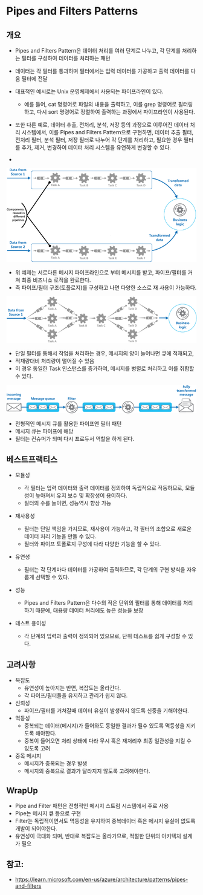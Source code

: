 # Pipes and Filters Patterns

## 개요

- Pipes and Filters Pattern은 데이터 처리를 여러 단계로 나누고, 각 단계를 처리하는 필터를 구성하여 데이터를 처리하는 패턴
- 데이터는 각 필터를 통과하며 필터에서는 입력 데이터를 가공하고 출력 데이터를 다음 필터에 전달

- 대표적인 예시로는 Unix 운영체제에서 사용되는 파이프라인이 있다. 
  - 예를 들어, cat 명령어로 파일의 내용을 출력하고, 이를 grep 명령어로 필터링하고, 다시 sort 명령어로 정렬하여 출력하는 과정에서 파이프라인이 사용된다.
- 또한 다른 예로, 데이터 추출, 전처리, 분석, 저장 등의 과정으로 이루어진 데이터 처리 시스템에서, 이를 Pipes and Filters Pattern으로 구현하면, 데이터 추출 필터, 전처리 필터, 분석 필터, 저장 필터로 나누어 각 단계를 처리하고, 필요한 경우 필터를 추가, 제거, 변경하여 데이터 처리 시스템을 유연하게 변경할 수 있다.
- 
![pipe-filter-01](imgs/pipes-and-filters-solution.png)

- 위 예제는 서로다른 메시지 파이프라인으로 부터 메시지를 받고, 파이프/필터를 거쳐 최종 비즈니쇼 로직을 완료한다. 
- 즉 파이프/필터 구조(토폴로지)를 구성하고 나면 다양한 소스로 재 사용이 가능하다. 
  
![pipe-filter-02](imgs/pipes-and-filters-load-balancing.png)

- 단일 필터를 통해서 작업을 처리하는 경우, 메시지의 양이 늘어나면 큐에 적재되고, 
- 적재량대비 처리량이 떨어질 수 있음 
- 이 경우 동일한 Task 인스턴스를 증가하여, 메시지를 병렬로 처리하고 이를 취합할 수 있다. 

![pipe-filter-03](imgs/pipes-and-filters-message-queues.png)

- 전형적인 메시지 큐를 활용한 파이프앤 필터 패턴
- 메시지 큐는 파이프에 해당
- 필터는 컨슈머가 되며 다시 프로듀서 역할을 하게 된다.

## 베스트프랙티스 

- 모듈성
  - 각 필터는 입력 데이터와 출력 데이터를 정의하여 독립적으로 작동하므로, 모듈성이 높아져서 유지 보수 및 확장성이 용이하다.
  - 필터의 수를 늘이면, 성능역시 향상 가능 

- 재사용성
  - 필터는 단일 책임을 가지므로, 재사용이 가능하고, 각 필터의 조합으로 새로운 데이터 처리 기능을 만들 수 있다.
  - 필터와 파이프 토폴로지 구성에 다라 다양한 기능을 할 수 있다. 

- 유연성
  - 필터는 각 단계마다 데이터를 가공하여 출력하므로, 각 단계의 구현 방식을 자유롭게 선택할 수 있다.

- 성능 
  - Pipes and Filters Pattern은 다수의 작은 단위의 필터를 통해 데이터를 처리하기 때문에, 대용량 데이터 처리에도 높은 성능을 보장

- 테스트 용이성
  - 각 단계의 입력과 출력이 정의되어 있으므로, 단위 테스트를 쉽게 구성할 수 있다.

## 고려사항

- 복잡도
  - 유연성이 높아지는 반면, 복잡도는 올라간다. 
  - 각 파이프/필터들을 유지하고 관리가 쉽지 않다. 
- 신뢰성
  - 파이프/필터를 거쳐갈때 데이터 유실이 발생하지 않도록 신중을 기해야한다. 
- 멱등성
  - 중복되는 데이터(메시지)가 들어와도 동일한 결과가 될수 있도록 멱등성을 지키도록 해야한다. 
  - 중복이 들어오면 처리 상태에 다라 무시 혹은 재처리후 최종 일관성을 지킬 수 있도록 고려
- 중목 메시지
  - 메시지가 중복되는 경우 발생
  - 메시지의 중복으로 결과가 달라지지 않도록 고려해야한다.

## WrapUp

- Pipe and Filter 패턴은 전형적인 메시지 스트림 시스템에서 주로 사용
- Pipe는 메시지 큐 등으로 구현
- Filter는 독립적이면서도 멱등성을 유지하여 중복데이터 혹은 메시지 유실이 없도록 개발이 되어야한다. 
- 유연성이 극대화 되며, 반대로 복잡도는 올라가므로, 적절한 단위의 아키텍처 설계가 필요

## 참고: 

- https://learn.microsoft.com/en-us/azure/architecture/patterns/pipes-and-filters

